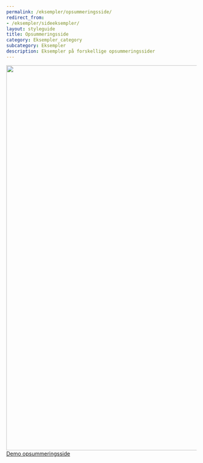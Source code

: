 ```yaml
---
permalink: /eksempler/opsummeringsside/
redirect_from:
- /eksempler/sideeksempler/
layout: styleguide
title: Opsummeringsside
category: Eksempler_category
subcategory: Eksempler
description: Eksempler på forskellige opsummeringssider
---
```

<div class="row mt-5">
  <div class="col-12 col-sm-12 col-md-4 col-lg-4">
    <a href="{{ site.baseurl }}/pages/eksempler/opsummering/opsummering-1" title="Eksempelside: opsummering"><img src="{{ site.baseurl }}/img/examples_pages/opsummering/opsummeringsside.PNG" style="max-width: 100%; width: 1018px"></a>
    <a class="button button-secondary mt-5" href="{{ site.baseurl }}/pages/eksempler/opsummering/opsummering-1">Demo opsummeringsside</a>
  </div>
</div>
